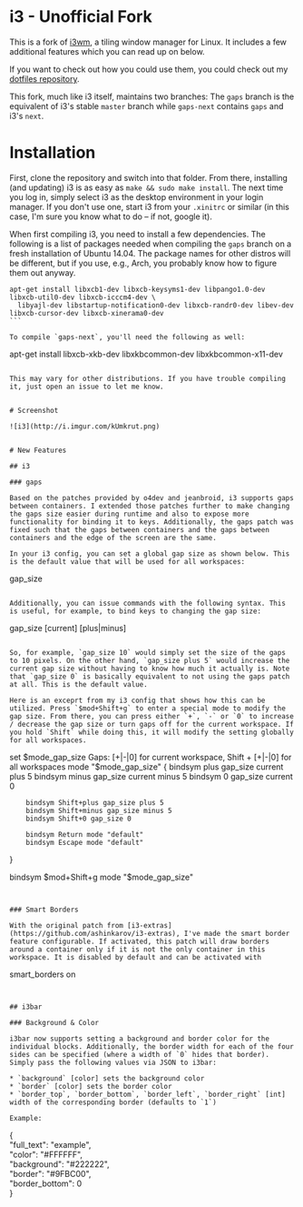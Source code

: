 # i3 - Unofficial Fork

This is a fork of [i3wm](http://www.i3wm.org), a tiling window manager for Linux. It includes a few additional features which you can read up on below.

If you want to check out how you could use them, you could check out my [dotfiles repository](https://www.github.com/Airblader/dotfiles).

This fork, much like i3 itself, maintains two branches: The `gaps` branch is the equivalent of i3's stable `master` branch while `gaps-next` contains `gaps` and i3's `next`.


# Installation

First, clone the repository and switch into that folder. From there, installing (and updating) i3 is as easy as `make && sudo make install`. The next time you log in, simply select i3 as the desktop environment in your login manager. If you don't use one, start i3 from your `.xinitrc` or similar (in this case, I'm sure you know what to do – if not, google it).

When first compiling i3, you need to install a few dependencies. The following is a list of packages needed when compiling the `gaps` branch on a fresh installation of Ubuntu 14.04. The package names for other distros will be different, but if you use, e.g., Arch, you probably know how to figure them out anyway.


````
apt-get install libxcb1-dev libxcb-keysyms1-dev libpango1.0-dev libxcb-util0-dev libxcb-icccm4-dev \
  libyajl-dev libstartup-notification0-dev libxcb-randr0-dev libev-dev libxcb-cursor-dev libxcb-xinerama0-dev
```

To compile `gaps-next`, you'll need the following as well:

````
apt-get install libxcb-xkb-dev libxkbcommon-dev libxkbcommon-x11-dev
```

This may vary for other distributions. If you have trouble compiling it, just open an issue to let me know.


# Screenshot

![i3](http://i.imgur.com/kUmkrut.png)


# New Features

## i3

### gaps

Based on the patches provided by o4dev and jeanbroid, i3 supports gaps between containers. I extended those patches further to make changing the gaps size easier during runtime and also to expose more functionality for binding it to keys. Additionally, the gaps patch was fixed such that the gaps between containers and the gaps between containers and the edge of the screen are the same.

In your i3 config, you can set a global gap size as shown below. This is the default value that will be used for all workspaces:

````
gap_size <px>
```

Additionally, you can issue commands with the following syntax. This is useful, for example, to bind keys to changing the gap size:

````
gap_size [current] [plus|minus] <px>
```

So, for example, `gap_size 10` would simply set the size of the gaps to 10 pixels. On the other hand, `gap_size plus 5` would increase the current gap size without having to know how much it actually is. Note that `gap_size 0` is basically equivalent to not using the gaps patch at all. This is the default value.

Here is an exceprt from my i3 config that shows how this can be utilized. Press `$mod+Shift+g` to enter a special mode to modify the gap size. From there, you can press either `+`, `-` or `0` to increase / decrease the gap size or turn gaps off for the current workspace. If you hold `Shift` while doing this, it will modify the setting globally for all workspaces.

````
set $mode_gap_size Gaps: [+|-|0] for current workspace, Shift + [+|-|0] for all workspaces
mode "$mode_gap_size" {
        bindsym plus gap_size current plus 5
        bindsym minus gap_size current minus 5
        bindsym 0 gap_size current 0

        bindsym Shift+plus gap_size plus 5
        bindsym Shift+minus gap_size minus 5
        bindsym Shift+0 gap_size 0

        bindsym Return mode "default"
        bindsym Escape mode "default"
}

bindsym $mod+Shift+g mode "$mode_gap_size"
```


### Smart Borders

With the original patch from [i3-extras](https://github.com/ashinkarov/i3-extras), I've made the smart border feature configurable. If activated, this patch will draw borders around a container only if it is not the only container in this workspace. It is disabled by default and can be activated with

````
smart_borders on
```


## i3bar

### Background & Color

i3bar now supports setting a background and border color for the individual blocks. Additionally, the border width for each of the four sides can be specified (where a width of `0` hides that border). Simply pass the following values via JSON to i3bar:

* `background` [color] sets the background color
* `border` [color] sets the border color
* `border_top`, `border_bottom`, `border_left`, `border_right` [int] width of the corresponding border (defaults to `1`)

Example:

````
{ \
  "full_text": "example", \
  "color": "\#FFFFFF", \
  "background": "\#222222", \
  "border": "\#9FBC00", \
  "border_bottom": 0 \
}
```
